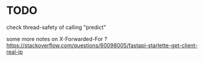 # TODO

check thread-safety of calling "predict"

some more notes on X-Forwarded-For ? https://stackoverflow.com/questions/60098005/fastapi-starlette-get-client-real-ip
